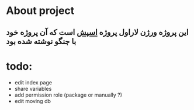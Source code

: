 # About project
## این پروژه ورژن لاراول پروژه  [اسپش](https://github.com/yacn114/spsh) است که آن پروژه خود با جنگو نوشته شده بود
# todo:
<ul>
<li>edit index page</li>
<li>share variables</li>
<li>add permission role (package or manually ?)</li>
<li>edit moving db</li>
</ul>
